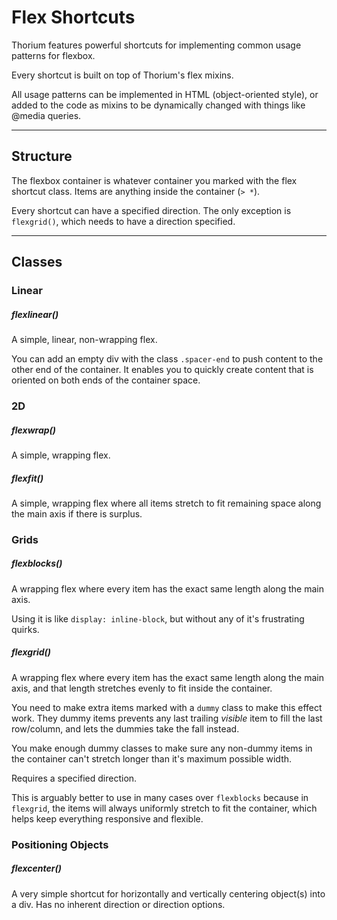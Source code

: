 # Flex Shortcuts

Thorium features powerful shortcuts for implementing common usage patterns for flexbox.

Every shortcut is built on top of Thorium's flex mixins.

All usage patterns can be implemented in HTML (object-oriented style), or added to the code as mixins to be dynamically changed with things like @media queries.

---

## Structure
The flexbox container is whatever container you marked with the flex shortcut class. Items are anything inside the container (`> *`).

Every shortcut can have a specified direction. The only exception is `flexgrid()`, which needs to have a direction specified.

---

## Classes

### Linear

##### flexlinear()
A simple, linear, non-wrapping flex.

You can add an empty div with the class `.spacer-end` to push content to the other end of the container. It enables you to quickly create content that is oriented on both ends of the container space.

### 2D

##### flexwrap()
A simple, wrapping flex.

##### flexfit()
A simple, wrapping flex where all items stretch to fit remaining space along the main axis if there is surplus.


### Grids

##### flexblocks()
A wrapping flex where every item has the exact same length along the main axis.

Using it is like `display: inline-block`, but without any of it's frustrating quirks.


##### flexgrid()
A wrapping flex where every item has the exact same length along the main axis, and that length stretches evenly to fit inside the container.

You need to make extra items marked with a `dummy` class to make this effect work. They dummy items prevents any last trailing *visible* item to fill the last row/column, and lets the dummies take the fall instead.

You make enough dummy classes to make sure any non-dummy items in the container can't stretch longer than it's maximum possible width.

Requires a specified direction.

This is arguably better to use in many cases over `flexblocks` because in `flexgrid`, the items will always uniformly stretch to fit the container, which helps keep everything responsive and flexible.

### Positioning Objects

##### flexcenter()
A very simple shortcut for horizontally and vertically centering object(s) into a div. Has no inherent direction or direction options.